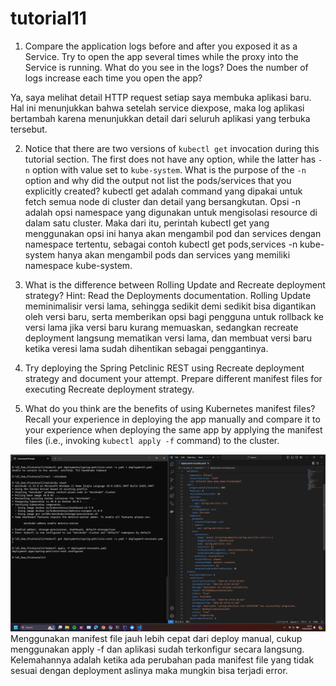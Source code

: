 # tutorial11

1. Compare the application logs before and after you exposed it as a Service.
   Try to open the app several times while the proxy into the Service is running.
   What do you see in the logs? Does the number of logs increase each time you open the app?

Ya, saya melihat detail HTTP request setiap saya membuka aplikasi baru. Hal ini menunjukkan bahwa setelah 
service diexpose, maka log aplikasi bertambah karena menunjukkan detail dari seluruh aplikasi yang terbuka tersebut. 

2. Notice that there are two versions of `kubectl get` invocation during this tutorial section.
   The first does not have any option, while the latter has `-n` option with value set to
   `kube-system`.
   What is the purpose of the `-n` option and why did the output not list the pods/services that you
   explicitly created?
    kubectl get adalah command yang dipakai untuk fetch semua node di cluster dan detail yang bersangkutan. Opsi -n adalah
    opsi namespace yang digunakan untuk mengisolasi resource di dalam satu cluster. Maka dari itu, perintah kubectl get yang
    menggunakan opsi ini hanya akan mengambil pod dan services dengan namespace tertentu, sebagai contoh kubectl get pods,services -n kube-system
    hanya akan mengambil pods dan services yang memiliki namespace kube-system.

3. What is the difference between Rolling Update and Recreate deployment strategy?
Hint: Read the Deployments documentation.
Rolling Update meminimalisir versi lama, sehingga sedikit demi sedikit bisa digantikan oleh versi baru, serta memberikan opsi
bagi pengguna untuk rollback ke versi lama jika versi baru kurang memuaskan, sedangkan recreate deployment langsung mematikan
versi lama, dan membuat versi baru ketika veresi lama sudah dihentikan sebagai penggantinya.

4. Try deploying the Spring Petclinic REST using Recreate deployment strategy and document
   your attempt. Prepare different manifest files for executing Recreate deployment strategy.

5. What do you think are the benefits of using Kubernetes manifest files? Recall your experience
   in deploying the app manually and compare it to your experience when deploying the same app
   by applying the manifest files (i.e., invoking `kubectl apply -f` command) to the cluster.
<img src="Screenshot (482).png">
Menggunakan manifest file jauh lebih cepat dari deploy manual, cukup menggunakan apply -f dan aplikasi 
sudah terkonfigur secara langsung. Kelemahannya adalah ketika ada perubahan pada manifest file yang tidak sesuai dengan 
deployment aslinya maka mungkin bisa terjadi error.

